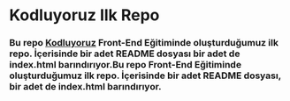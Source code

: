 # Kodluyoruz Ilk Repo

### Bu repo [Kodluyoruz](https://www.kodluyoruz.org/) Front-End Eğitiminde oluşturduğumuz ilk repo. İçerisinde bir adet README dosyası bir adet de index.html barındırıyor.Bu repo  Front-End Eğitiminde oluşturduğumuz ilk repo. İçerisinde bir adet README dosyası, bir adet de index.html barındırıyor.
